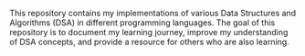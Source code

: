 This repository contains my implementations of various Data Structures and Algorithms (DSA) in different programming languages. The goal of this repository is to document my learning journey, improve my understanding of DSA concepts, and provide a resource for others who are also learning.
